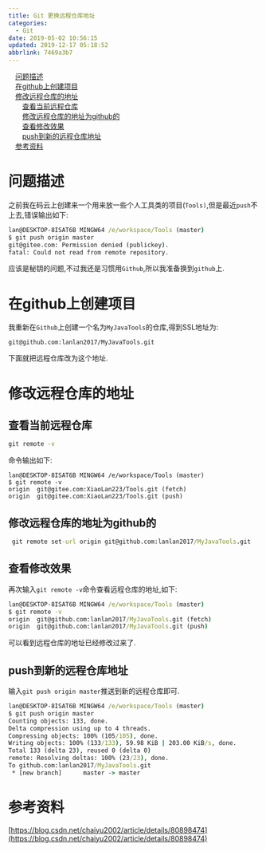 ```yaml
---
title: Git 更换远程仓库地址
categories: 
  - Git
date: 2019-05-02 10:56:15
updated: 2019-12-17 05:18:52
abbrlink: 7469a3b7
---
```

<div id='my_toc'><a href="/blog/7469a3b7/#问题描述" class="header_1">问题描述</a>&nbsp;<br><a href="/blog/7469a3b7/#在github上创建项目" class="header_1">在github上创建项目</a>&nbsp;<br><a href="/blog/7469a3b7/#修改远程仓库的地址" class="header_1">修改远程仓库的地址</a>&nbsp;<br><a href="/blog/7469a3b7/#查看当前远程仓库" class="header_2">查看当前远程仓库</a>&nbsp;<br><a href="/blog/7469a3b7/#修改远程仓库的地址为github的" class="header_2">修改远程仓库的地址为github的</a>&nbsp;<br><a href="/blog/7469a3b7/#查看修改效果" class="header_2">查看修改效果</a>&nbsp;<br><a href="/blog/7469a3b7/#push到新的远程仓库地址" class="header_2">push到新的远程仓库地址</a>&nbsp;<br><a href="/blog/7469a3b7/#参考资料" class="header_1">参考资料</a>&nbsp;<br></div>
<style>.header_1{margin-left: 1em;}.header_2{margin-left: 2em;}.header_3{margin-left: 3em;}.header_4{margin-left: 4em;}.header_5{margin-left: 5em;}.header_6{margin-left: 6em;}</style>
<!--more-->
<script>if (navigator.platform.search('arm')==-1){document.getElementById('my_toc').style.display = 'none';}var e,p = document.getElementsByTagName('p');while (p.length>0) {e = p[0];e.parentElement.removeChild(e);}</script>

<!--end-->
# 问题描述 #
之前我在码云上创建来一个用来放一些个人工具类的项目(`Tools)`,但是最近`push`不上去,错误输出如下:
```cmd
lan@DESKTOP-8ISAT6B MINGW64 /e/workspace/Tools (master)
$ git push origin master
git@gitee.com: Permission denied (publickey).
fatal: Could not read from remote repository.

```
应该是秘钥的问题,不过我还是习惯用`Github`,所以我准备换到`github`上.
# 在github上创建项目 #
我重新在`Github`上创建一个名为`MyJavaTools`的仓库,得到SSL地址为:
```
git@github.com:lanlan2017/MyJavaTools.git
```
下面就把远程仓库改为这个地址.
# 修改远程仓库的地址 #
## 查看当前远程仓库 ##
```cmd
git remote -v
```
命令输出如下:
```
lan@DESKTOP-8ISAT6B MINGW64 /e/workspace/Tools (master)
$ git remote -v
origin  git@gitee.com:XiaoLan223/Tools.git (fetch)
origin  git@gitee.com:XiaoLan223/Tools.git (push)
```
## 修改远程仓库的地址为github的 ##
```cmd
 git remote set-url origin git@github.com:lanlan2017/MyJavaTools.git
```
## 查看修改效果 ##
再次输入`git remote -v`命令查看远程仓库的地址,如下:
```cmd
lan@DESKTOP-8ISAT6B MINGW64 /e/workspace/Tools (master)
$ git remote -v
origin  git@github.com:lanlan2017/MyJavaTools.git (fetch)
origin  git@github.com:lanlan2017/MyJavaTools.git (push)

```
可以看到远程仓库的地址已经修改过来了.
## push到新的远程仓库地址 ##
输入`git push origin master`推送到新的远程仓库即可.
```cmd
lan@DESKTOP-8ISAT6B MINGW64 /e/workspace/Tools (master)
$ git push origin master
Counting objects: 133, done.
Delta compression using up to 4 threads.
Compressing objects: 100% (105/105), done.
Writing objects: 100% (133/133), 59.98 KiB | 203.00 KiB/s, done.
Total 133 (delta 23), reused 0 (delta 0)
remote: Resolving deltas: 100% (23/23), done.
To github.com:lanlan2017/MyJavaTools.git
 * [new branch]      master -> master

```
# 参考资料 #
[https://blog.csdn.net/chaiyu2002/article/details/80898474](https://blog.csdn.net/chaiyu2002/article/details/80898474)
